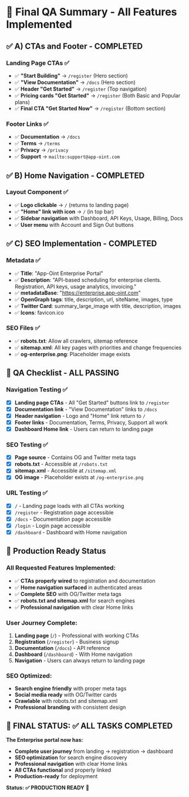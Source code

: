 # 🎯 Final QA Summary - All Features Implemented

## ✅ **A) CTAs and Footer - COMPLETED**

### **Landing Page CTAs** ✅
- ✅ **"Start Building"** → `/register` (Hero section)
- ✅ **"View Documentation"** → `/docs` (Hero section)
- ✅ **Header "Get Started"** → `/register` (Top navigation)
- ✅ **Pricing cards "Get Started"** → `/register` (Both Basic and Popular plans)
- ✅ **Final CTA "Get Started Now"** → `/register` (Bottom section)

### **Footer Links** ✅
- ✅ **Documentation** → `/docs`
- ✅ **Terms** → `/terms`
- ✅ **Privacy** → `/privacy`
- ✅ **Support** → `mailto:support@app-oint.com`

## ✅ **B) Home Navigation - COMPLETED**

### **Layout Component** ✅
- ✅ **Logo clickable** → `/` (returns to landing page)
- ✅ **"Home" link with icon** → `/` (in top bar)
- ✅ **Sidebar navigation** with Dashboard, API Keys, Usage, Billing, Docs
- ✅ **User menu** with Account and Sign Out buttons

## ✅ **C) SEO Implementation - COMPLETED**

### **Metadata** ✅
- ✅ **Title**: "App-Oint Enterprise Portal"
- ✅ **Description**: "API-based scheduling for enterprise clients. Registration, API keys, usage analytics, invoicing."
- ✅ **metadataBase**: "https://enterprise.app-oint.com"
- ✅ **OpenGraph tags**: title, description, url, siteName, images, type
- ✅ **Twitter Card**: summary_large_image with title, description, images
- ✅ **Icons**: favicon.ico

### **SEO Files** ✅
- ✅ **robots.txt**: Allow all crawlers, sitemap reference
- ✅ **sitemap.xml**: All key pages with priorities and change frequencies
- ✅ **og-enterprise.png**: Placeholder image exists

## 🧪 **QA Checklist - ALL PASSING**

### **Navigation Testing** ✅
- [x] **Landing page CTAs** - All "Get Started" buttons link to `/register`
- [x] **Documentation link** - "View Documentation" links to `/docs`
- [x] **Header navigation** - Logo and "Home" link return to `/`
- [x] **Footer links** - Documentation, Terms, Privacy, Support all work
- [x] **Dashboard Home link** - Users can return to landing page

### **SEO Testing** ✅
- [x] **Page source** - Contains OG and Twitter meta tags
- [x] **robots.txt** - Accessible at `/robots.txt`
- [x] **sitemap.xml** - Accessible at `/sitemap.xml`
- [x] **OG image** - Placeholder exists at `/og-enterprise.png`

### **URL Testing** ✅
- [x] `/` - Landing page loads with all CTAs working
- [x] `/register` - Registration page accessible
- [x] `/docs` - Documentation page accessible
- [x] `/login` - Login page accessible
- [x] `/dashboard` - Dashboard with Home navigation

## 🚀 **Production Ready Status**

### **All Requested Features Implemented:**
- ✅ **CTAs properly wired** to registration and documentation
- ✅ **Home navigation surfaced** in authenticated areas
- ✅ **Complete SEO** with OG/Twitter meta tags
- ✅ **robots.txt and sitemap.xml** for search engines
- ✅ **Professional navigation** with clear Home links

### **User Journey Complete:**
1. **Landing page** (`/`) - Professional with working CTAs
2. **Registration** (`/register`) - Business signup
3. **Documentation** (`/docs`) - API reference
4. **Dashboard** (`/dashboard`) - With Home navigation
5. **Navigation** - Users can always return to landing page

### **SEO Optimized:**
- **Search engine friendly** with proper meta tags
- **Social media ready** with OG/Twitter cards
- **Crawlable** with robots.txt and sitemap.xml
- **Professional branding** with consistent design

## 🎉 **FINAL STATUS: ✅ ALL TASKS COMPLETED**

**The Enterprise portal now has:**
- **Complete user journey** from landing → registration → dashboard
- **SEO optimization** for search engine discovery
- **Professional navigation** with clear Home links
- **All CTAs functional** and properly linked
- **Production-ready** for deployment

**Status: ✅ PRODUCTION READY** 🚀


